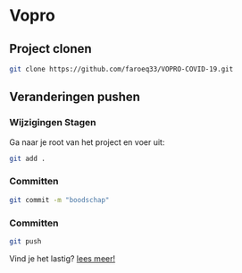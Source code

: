 # Vopro

## Project clonen

```bash
git clone https://github.com/faroeq33/VOPRO-COVID-19.git
```

## Veranderingen pushen

### Wijzigingen Stagen
Ga naar je root van het project en voer uit:
```bash
git add .
```

### Committen
```bash
git commit -m "boodschap"
```

### Committen
```bash
git push
```

Vind je het lastig? [lees meer!](https://git-scm.com/docs/gittutorial)